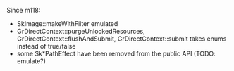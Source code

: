 Since m118:

* SkImage::makeWithFilter emulated
* GrDirectContext::purgeUnlockedResources, GrDirectContext::flushAndSubmit,
  GrDirectContext::submit takes enums instead of true/false
* some Sk*PathEffect have been removed from the public API
  (TODO: emulate?)
